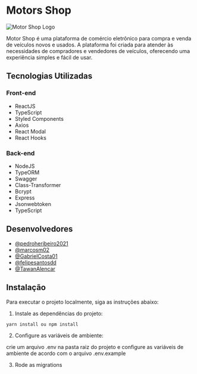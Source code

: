 
# Motors Shop

![Motor Shop Logo](https://example.com/logo.png)

Motor Shop é uma plataforma de comércio eletrônico para compra e venda de veículos novos e usados. A plataforma foi criada para atender às necessidades de compradores e vendedores de veículos, oferecendo uma experiência simples e fácil de usar.

## Tecnologias Utilizadas

### Front-end

- ReactJS
- TypeScript
- Styled Components
- Axios
- React Modal
- React Hooks

### Back-end

- NodeJS
- TypeORM
- Swagger
- Class-Transformer
- Bcrypt
- Express
- Jsonwebtoken
- TypeScript

## Desenvolvedores

- [@pedroheribeiro2021](https://github.com/pedroheribeiro2021)
- [@marcosm02](https://github.com/marcosm02)
- [@GabrielCosta01](https://github.com/GabrielCosta01)
- [@felipesantosdd](https://github.com/felipesantosdd)
- [@TawanAlencar](https://github.com/TawanAlencar)

## Instalação

Para executar o projeto localmente, siga as instruções abaixo:

1. Instale as dependências do projeto:

  `yarn install ou npm install`

2. Configure as variáveis de ambiente:

crie um arquivo .env na pasta raiz do projeto e configure as variáveis de ambiente de acordo com o arquivo .env.example

3. Rode as migrations
